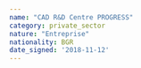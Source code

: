 ```yaml
---
name: "CAD R&D Centre PROGRESS"
category: private_sector
nature: "Entreprise"
nationality: BGR
date_signed: '2018-11-12'
---
```

    